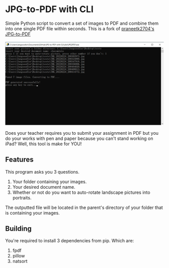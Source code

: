 # JPG-to-PDF with CLI
Simple Python script to convert a set of images to PDF and combine them into one single PDF file within seconds. This is a fork of [praneetk2704's JPG-to-PDF](https://github.com/praneetk2704/JPG-to-PDF)
<br /><br />
![screenshot_1](piktur\demonstration.png)

Does your teacher requires you to submit your assignment in PDF but you do your works with pen and paper because you can't stand working on iPad? Well, this tool is make for YOU! 

## Features
This program asks you 3 questions.
1. Your folder containing your images.
2. Your desired document name.
3. Whether or not do you want to auto-rotate landscape pictures into portraits.

The outputted file will be located in the parent's directory of your folder that is containing your images.

## Building
You're required to install 3 dependencies from pip. Which are:
1. fpdf
2. pillow
3. natsort





